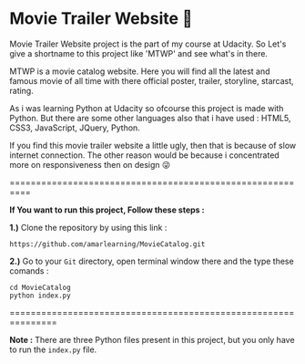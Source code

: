 # Movie Trailer Website :movie_camera:


Movie Trailer Website project is the part of my course at Udacity. So Let's give a shortname to this project like 'MTWP' 
and see what's in there.

MTWP is a movie catalog website. Here you will find all the latest and famous movie of all time with there official poster, trailer, storyline, starcast, rating.

As i was learning Python at Udacity so ofcourse this project is made with Python. But there are some other languages also that i have used : HTML5, CSS3, JavaScript, JQuery, Python.

If you find this movie trailer website a little ugly, then that is because of slow internet connection. The other reason would be because i concentrated more on responsiveness then on design :stuck_out_tongue_winking_eye:

==========================================================

<b>If You want to run this project, Follow these steps :</b>

<b>1.)</b> Clone the repository by using this link :

```
https://github.com/amarlearning/MovieCatalog.git
```

<b>2.)</b> Go to your ```Git``` directory, open terminal window there and the type these comands :

```
cd MovieCatalog
python index.py
```

===============================================================

<b>Note :</b> There are three Python files present in this project, but you only have to run the ```index.py``` file.
